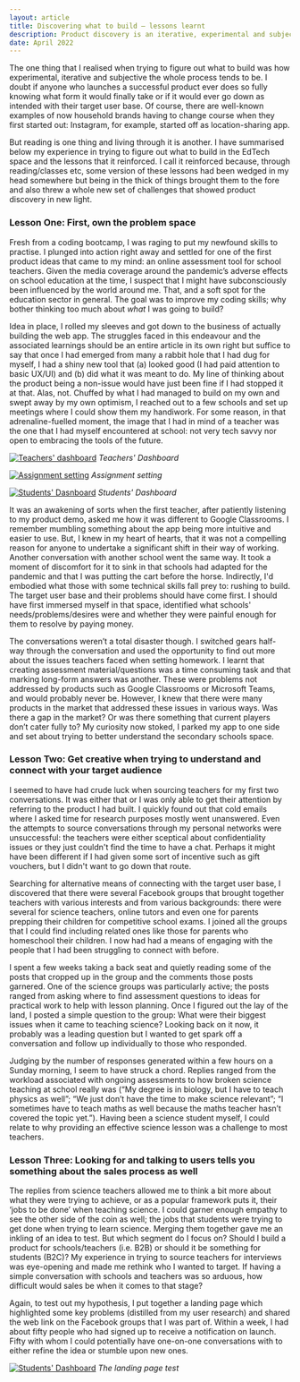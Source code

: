 ```yaml
---
layout: article
title: Discovering what to build — lessons learnt
description: Product discovery is an iterative, experimental and subjective process, with the chances of boiling the ocean and having to pivot many times over being high. Regardless of what I’d read before, finding compelling products to build in the EdTech space was an illuminating experience.
date: April 2022
---
```


The one thing that I realised when trying to figure out what to build was how
experimental, iterative and subjective the whole process tends to be. I
doubt if anyone who launches a successful product ever does so fully knowing
what form it would finally take or if it would ever go down as intended with
their target user base. Of course, there are well-known examples of now
household brands having to change course when they first started out:
Instagram, for example, started off as location-sharing app.

But reading is one thing and living through it is another. I have summarised
below my experience in trying to figure out what to build in the EdTech space and the
lessons that it reinforced. I call it reinforced because, through
reading/classes etc, some version of these lessons had been wedged in
my head somewhere but being in the thick of things brought them to the fore and also
threw a whole new set of challenges that showed product discovery in new light.

### Lesson One: First, own the problem space

Fresh from a coding bootcamp, I was raging to put my newfound skills to
practise. I plunged into action right away and settled for one of the first
product ideas that came to my mind: an online assessment tool for school
teachers. Given the media coverage around the pandemic’s adverse effects on
school education at the time, I suspect that I might have subconsciously been
influenced by the world around me. That, and a soft spot for the education
sector in general. The goal was to improve my coding skills; why bother
thinking too much about _what_ I was going to build?

Idea in place, I rolled my sleeves and got down to the business of actually
building the web app. The struggles faced in this endeavour and the associated
learnings should be an entire article in its own right but suffice to say that
once I had emerged from many a rabbit hole that I had dug for myself, I had a
shiny new tool that (a) looked good (I had paid attention to basic UX/UI) and
(b) did what it was meant to do. My line of thinking about the product being a
non-issue would have just been fine if I had stopped it at that. Alas, not.
Chuffed by what I had managed to build on my own and swept away by my own
optimism, I reached out to a few schools and set up meetings where I could show
them my handiwork. For some reason, in that adrenaline-fuelled moment, the
image that I had in mind of a teacher was the one that I had myself encountered
at school: not very tech savvy nor open to embracing the tools of the future.

[![Teachers' dashboard](/public/mojo-1.png)](/public/mojo-1.png)
*Teachers' Dashboard*

[![Assignment setting](/public/mojo-2.png)](/public/mojo-2.png)
*Assignment setting*

[![Students' Dasnboard](/public/mojo-3.png)](/public/mojo-3.png)
*Students' Dashboard*

It was an awakening of sorts when the first teacher, after patiently listening
to my product demo, asked me how it was different to Google Classrooms. I
remember mumbling something about the app being more intuitive and easier to
use. But, I knew in my heart of hearts, that it was not a compelling reason for
anyone to undertake a significant shift in their way of working. Another
conversation with another school went the same way. It took a moment of
discomfort for it to sink in that schools had adapted for the pandemic and that
I was putting the cart before the horse. Indirectly, I'd embodied what those with
some technical skills fall prey to: rushing to build. The target user base and
their problems should have come first. I should have first immersed myself in
that space, identified what schools' needs/problems/desires were and whether they were
painful enough for them to resolve by paying money.

The conversations weren’t a total disaster though. I switched gears half-way
through the conversation and used the opportunity to find out more about the
issues teachers faced when setting homework. I learnt that creating assessment
material/questions was a time consuming task and that marking long-form answers
was another. These were problems not addressed by products such as Google
Classrooms or Microsoft Teams, and would probably never be. However, I knew
that there were many products in the market that addressed these issues in
various ways. Was there a gap in the market? Or was there something that
current players don’t cater fully to? My curiosity now stoked, I parked my app
to one side and set about trying to better understand the secondary schools space.


### Lesson Two: Get creative when trying to understand and connect with your target audience

I seemed to have had crude luck when sourcing teachers for my first two
conversations. It was either that or I was only able to get their attention by
referring to the product I had built. I quickly found out that cold emails
where I asked time for research purposes mostly went unanswered. Even the
attempts to source conversations through my personal networks were
unsuccessful: the teachers were either sceptical about confidentiality issues
or they just couldn't find the time to have a chat. Perhaps it might have been
different if I had given some sort of incentive such as gift vouchers, but I didn't
want to go down that route.

Searching for alternative means of connecting with the target user base, I
discovered that there were several Facebook groups that brought together
teachers with various interests and from various backgrounds: there were several for science
teachers, online tutors and even one for parents prepping their children for
competitive school exams. I joined all the groups that I could find including
related ones like those for parents who homeschool their children. I now had
had a means of engaging with the people that I had been struggling to connect
with before.

I spent a few weeks taking a back seat and quietly reading some of the posts
that cropped up in the group and the comments those posts garnered. One of the
science groups was particularly active; the posts ranged from asking where to
find assessment questions to ideas for practical work to help with lesson planning. Once I
figured out the lay of the land, I posted a simple question to the group: What
were their biggest issues when it came to teaching science? Looking back on it
now, it probably was a leading question but I wanted to get spark off a
conversation and follow up individually to those who responded.

Judging by the number of responses generated within a few hours on a Sunday
morning, I seem to have struck a chord. Replies ranged from the workload
associated with ongoing assessments to how broken science teaching at school
really was (“My degree is in biology, but I have to teach physics as well”; “We
just don’t have the time to make science relevant”; “I sometimes have to teach
maths as well because the maths teacher hasn’t covered the topic yet.”). Having
been a science student myself, I could relate to why providing an effective
science lesson was a challenge to most teachers.

### Lesson Three: Looking for and talking to users tells you something about the sales process as well

The replies from science teachers allowed me to think a bit more about what they
were trying to achieve, or as a popular framework puts it, their ‘jobs to be
done’ when teaching science. I could garner enough empathy to see the other
side of the coin as well; the jobs that students were trying to get done when
trying to learn science. Merging them together gave me an inkling of an idea to
test. But which segment do I focus on? Should I build a product for
schools/teachers (i.e. B2B) or should it be something for students (B2C)? My
experience in trying to source teachers for interviews was eye-opening and made
me rethink who I wanted to target. If having a simple conversation with schools
and teachers was so arduous, how difficult would sales be when it comes to that
stage?

Again, to test out my hypothesis, I put together a landing page which
highlighted some key problems (distilled from my user research)
and shared the web link on the Facebook groups that I was part of. Within a
week, I had about fifty people who had signed up to receive a notification on
launch. Fifty with whom I could potentially have one-on-one conversations with to either refine the idea or stumble upon new ones.

[![Students' Dashboard](/public/mojo-4.png)](/public/mojo-4.png)
*The landing page test*

